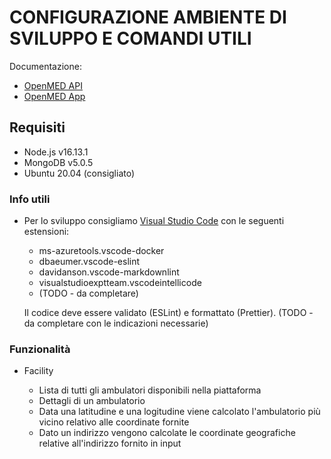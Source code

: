 # CONFIGURAZIONE AMBIENTE DI SVILUPPO E COMANDI UTILI

Documentazione:

- [OpenMED API](./api/README.md)
- [OpenMED App](./openmed-app/README.md)

## Requisiti

- Node.js v16.13.1
- MongoDB v5.0.5
- Ubuntu 20.04 (consigliato)

### Info utili

- Per lo sviluppo consigliamo [Visual Studio Code](https://code.visualstudio.com/) con le seguenti estensioni:

  - ms-azuretools.vscode-docker
  - dbaeumer.vscode-eslint
  - davidanson.vscode-markdownlint
  - visualstudioexptteam.vscodeintellicode
  - (TODO - da completare)

  Il codice deve essere validato (ESLint) e formattato (Prettier). (TODO - da completare con le indicazioni necessarie)

### Funzionalità

- Facility

  - Lista di tutti gli ambulatori disponibili nella piattaforma
  - Dettagli di un ambulatorio
  - Data una latitudine e una logitudine viene calcolato l'ambulatorio più vicino relativo alle coordinate fornite
  - Dato un indirizzo vengono calcolate le coordinate geografiche relative all'indirizzo fornito in input
